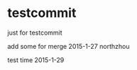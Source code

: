 testcommit
==========

just for testcommit

add some for merge 2015-1-27 northzhou

test time 2015-1-29
